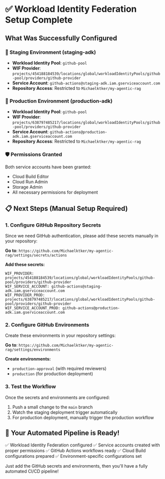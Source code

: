 # ✅ Workload Identity Federation Setup Complete

## What Was Successfully Configured

### 🔐 Staging Environment (staging-adk)
- **Workload Identity Pool**: `github-pool`
- **WIF Provider**: `projects/454188184539/locations/global/workloadIdentityPools/github-pool/providers/github-provider`
- **Service Account**: `github-actions@staging-adk.iam.gserviceaccount.com`
- **Repository Access**: Restricted to `Michaelktker/my-agentic-rag`

### 🔐 Production Environment (production-adk)
- **Workload Identity Pool**: `github-pool`
- **WIF Provider**: `projects/638797485217/locations/global/workloadIdentityPools/github-pool/providers/github-provider`
- **Service Account**: `github-actions@production-adk.iam.gserviceaccount.com`
- **Repository Access**: Restricted to `Michaelktker/my-agentic-rag`

### 🛡️ Permissions Granted
Both service accounts have been granted:
- Cloud Build Editor
- Cloud Run Admin
- Storage Admin
- All necessary permissions for deployment

## 📋 Next Steps (Manual Setup Required)

### 1. Configure GitHub Repository Secrets
Since we need GitHub authentication, please add these secrets manually in your repository:

**Go to**: `https://github.com/Michaelktker/my-agentic-rag/settings/secrets/actions`

**Add these secrets:**

```
WIF_PROVIDER: projects/454188184539/locations/global/workloadIdentityPools/github-pool/providers/github-provider
WIF_SERVICE_ACCOUNT: github-actions@staging-adk.iam.gserviceaccount.com
WIF_PROVIDER_PROD: projects/638797485217/locations/global/workloadIdentityPools/github-pool/providers/github-provider
WIF_SERVICE_ACCOUNT_PROD: github-actions@production-adk.iam.gserviceaccount.com
```

### 2. Configure GitHub Environments
Create these environments in your repository settings:

**Go to**: `https://github.com/Michaelktker/my-agentic-rag/settings/environments`

**Create environments:**
- `production-approval` (with required reviewers)
- `production` (for production deployment)

### 3. Test the Workflow
Once the secrets and environments are configured:
1. Push a small change to the `main` branch
2. Watch the staging deployment trigger automatically
3. For production deployment, manually trigger the production workflow

## 🚀 Your Automated Pipeline is Ready!

✅ Workload Identity Federation configured
✅ Service accounts created with proper permissions
✅ GitHub Actions workflows ready
✅ Cloud Build configurations prepared
✅ Environment-specific configurations set

Just add the GitHub secrets and environments, then you'll have a fully automated CI/CD pipeline!